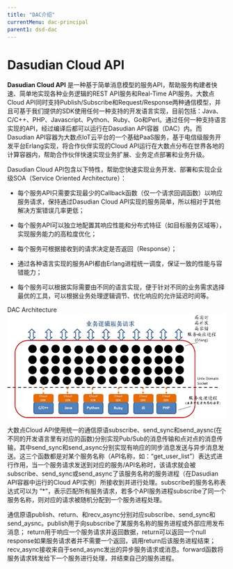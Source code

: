 ```yaml
---
title: "DAC介绍"
currentMenu: dac-principal
parent1: dsd-dac
---
```


# Dasudian Cloud API

**Dasudian Cloud API** 是一种基于简单消息模型的服务API，帮助服务构建者快速、简单地实现各种业务逻辑的REST API服务和Real-Time API服务。大数点Cloud API同时支持Publish/Subscribe和Request/Response两种通信模型，并且可基于我们提供的SDK使用任何一种支持的开发语言实现，目前包括：Java、C/C++、PHP、Javascript、Python、Ruby、Go和Perl。通过任何一种支持语言实现的API，经过编译后都可以运行在Dasudian API容器（DAC）内。而Dasudian API容器为大数点IoT云平台的一个基础PaaS服务，基于电信级服务开发平台Erlang实现，将合作伙伴实现的Cloud API运行在大数点分布在世界各地的计算容器内，帮助合作伙伴快速实现业务扩展、业务定点部署和业务升级。

Dasudian Cloud API包含以下特性，帮助您快速实现业务开发、部署和实现企业级SOA（Service Oriented Architecture）：
	

 - 每个服务API只需要实现最少的Callback函数（仅一个请求回调函数）以响应服务请求，保持通过Dasudian Cloud API实现的服务简单，所以相对于其他解决方案错误几率更低；	

 - 每个服务API可以独立地配置其响应性能和分布式特征（如目标服务区域等），实现服务能力的高粒度优化；

 - 每个服务可根据接收到的请求决定是否返回（Response）；

 - 通过各种语言实现的服务API都由Erlang进程统一调度，保证一致的性能与容错能力；

 - 每个服务可以根据实际需要由不同的语言实现，便于针对不同的业务需求选择最优的工具，可以根据业务处理逻辑调节、优化响应的允许延迟时间等。

DAC Architecture
![Alt one](img/dac_principal.png)

大数点Cloud API使用统一的通信原语subscribe、send_sync和send_aysnc(在不同的开发语言里有对应的函数)分别实现Pub/Sub的消息传输和点对点的消息传输，其中send_sync和send_async分别实现有响应的同步消息发送与异步消息发送。这三个函数都是对某个服务名称（API名称，如：“get_user_list”）表达式进行作用，当一个服务请求发送到对应的服务/API名称时，该请求就会被subscribe、send_sync或send_async了该服务名称的服务进程（在Dasudian API容器中运行的Cloud API实例）所接收到并进行处理。subscribe的服务名称表达式可以为 ”\*”，表示匹配所有服务请求，若多个API服务进程subscribe了同一个服务名称，则对应的请求被随机分配到一个服务进程处理。

通信原语publish、return、和recv_async分别对应subscribe、send_sync和send_aysnc。publish用于向subscribe了某服务名称的服务进程或外部应用发布消息； return用于响应一个服务请求并返回数据，return可以返回一个null response如果服务请求者并不需要一个返回，调用return后该服务进程结束；recv_async接收来自于send_async发出的异步服务请求或消息。forward函数将服务请求转发给下一个服务进行处理，并结束自己的服务进程。
